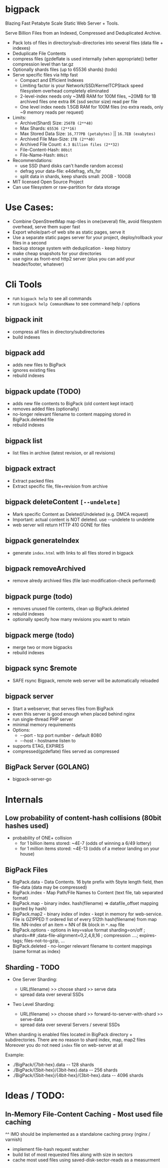 # bigpack

Blazing Fast Petabyte Scale Static Web Server + Tools.

Serve Billion Files from an Indexed, Compressed and Deduplicated Archive.

* Pack lots of files in directory/sub-directories into several files (data file + indexes)
* Deduplicate File Contents
* compress files (gzdeflate is used internally (when appropriate))
  better compression level than tar.gz
* Optionally shards files (up to 65536 shards) (todo)
* Serve specific files via http fast
  * Compact and Efficient Indexes
  * Limiting factor is your Network/SSD/KernelTCPStack speed
    filesystem overhead completely eliminated
  * 2-level-index needs only ~3MB RAM for 100M files, ~20MB for 1B archived files
    one extra 8K (ssd sector size) read per file
  * One level index needs 1.5GB RAM for 100M files (no extra reads, only ~9 memory reads per request)
* Limits:
    * Archive(Shard) Size: `256TB (2**48)`
    * Max Shards: `65536 (2**16)`
    * Max Stored Data Size: `16,777PB (petabytes)` || `16.7EB (exabytes)`
    * Archived File Max-Size: `1TB (2**40)`
    * Archived File Count: `4.3 Billion files (2**32)`
    * File-Content-Hash: `80bit`
    * File-Name-Hash: `80bit`
* Recommendations:
    * use SSD (hard disks can't handle random access)
    * defrag your data-file: e4defrag, xfs_fsr
    * split data in shards, keep shards small: 20GB - 100GB
* MIT licensed Open Source Project
* Can use filesystem or raw-partition for data storage

# Use Cases:
* Combine OpenStreetMap map-tiles in one(several) file, avoid filesystem overhead, serve them super fast
* Export whole/part-of web site as static pages, serve it
* Use a separate static pages server for your project, deploy/rollback your files in a second
* backup storage system with deduplication - keep history
* make cheap snapshots for your directories
* use nginx as front-end http2 server (plus you can add your header/footer, whatever)

# Cli Tools

* run `bigpack help` to see all commands
* run `bigpack help CommandName` to see command help / options

## bigpack init
* compress all files in directory/subdirectories
* build indexes

## bigpack add
* adds new files to BigPack
* ignores existing files
* rebuild indexes

## bigpack update (TODO)
* adds new file contents to BigPack (old content kept intact)
* removes added files (optionally)
* no-longer relevant filename to content mapping stored in BigPack.deleted file
* rebuild indexes

## bigpack list
* list files in archive (latest revision, or all revisions)

## bigpack extract
* Extract packed files
* Extract specific file, file+revision from archive

## bigpack deleteContent `[--undelete]`
* Mark specific Content as Deleted/Undeleted (e.g. DMCA request)
* Important: actual content is NOT deleted. use --undelete to undelete
* web server will return HTTP 410 GONE for files

## bigpack generateIndex
* generate `index.html` with links to all files stored in bigpack

## bigpack removeArchived
* remove alredy archived files (file last-modification-check performed)

## bigpack purge (todo)
* removes unused file contents, clean up BigPack.deleted
* rebuild indexes
* optionally specify how many revisions you want to retain

## bigpack merge (todo)
 * merge two or more bigpacks
* rebuild indexes

## bigpack sync $remote
 * SAFE rsync Bigpack, remote web server will be automatically reloaded

## bigpack server
* Start a webserver, that serves files from  BigPack
* even this server is good enough when placed behind nginx
* run single-thread PHP server
* minimal memory requirements
* Options:
    * --port   - tcp port number - default 8080
    * --host   - hostname listen to
* supports ETAG, EXPIRES
* compressed(gzdeflate) files served as compressed

## BigPack Server (GOLANG)
* bigpack-server-go

# Internals

## Low probability of content-hash collisions (80bit hashes used)
* probability of ONE+ collision
    *  for 1 billion items stored: ~4E-7 (odds of winning a 6/49 lottery)
    *  for 1 million items stored: ~4E-13 (odds of a meteor landing on your house)

## BigPack Files
* BigPack.data  - Data Contents. 16 byte prefix with 5byte length field, then file-data (data may be compressed)
* BigPack.index - Map Path/File Names to Content (text file, tab separated format)
* BigPack.map  - binary index. hash(filename) => datafile_offset mapping (sorted by hash)
* BigPack.map2 - binary index of index - kept in memory for web-service. File is GZIPPED !!
                 ordered list of every 512th hash(filename) from map file.
                 NN-index of an item = NN of 8k block in `*.map` file
* BigPack.options - options in key=value format
    sharding=on/off ; shards=## ;data-file-alignment=0,2,4,8,16 ; compression ....; expires-tags; files-not-to-gzip, ...
* BigPack.deleted - no-longer relevant filename to content mappings (same format as index)

## Sharding - TODO
* One Server Sharding:
    * URL(filename) >> choose shard >> serve data
    * spread data over several SSDs

* Two Level Sharding:
    * URL(filename) >> choose shard >> forward-to-server-with-shard >> serve-data
    * spread data over several Servers / several SSDs

When sharding is enabled files located in BigPack directory + subdirectories.
There are no reason to shard index, map, map2 files
Moreover you do not need `index` file on web-server at all

Example:
*  ./BigPack/{7bit-hex}.data    -- 128 shards
*  ./BigPack/{5bit-hex}/{3bit-hex}.data    -- 256 shards
*  ./BigPack/{5bit-hex}/{4bit-hex}/{3bit-hex}.data    -- 4096 shards

# Ideas / TODO:

## In-Memory File-Content Caching - Most used file caching
^^ IMO should be implemented as a standalone caching proxy (nginx / varnish)
* implement file-hash request watcher
* build list of most requested files along with size in sectors
* cache most used files using saved-disk-sector-reads as a measurment
